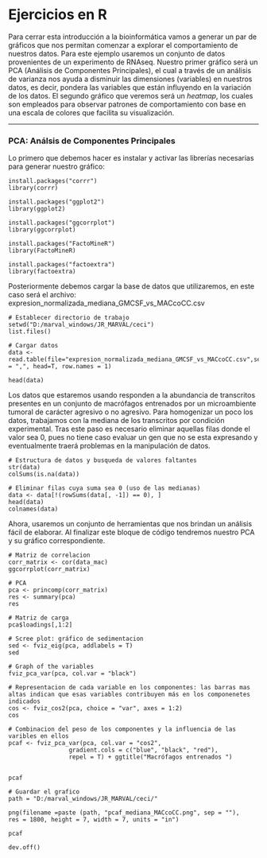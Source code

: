 # **Ejercicios en R**

Para cerrar esta introducción a la bioinformática vamos a generar un par de gráficos que nos permitan comenzar a explorar el comportamiento de nuestros datos. Para este ejemplo usaremos un conjunto de datos provenientes de un experimento de RNAseq. Nuestro primer gráfico será un PCA (Análisis de Componentes Principales), el cual a través de un análisis de varianza nos ayuda a disminuir las dimensiones (variables) en nuestros datos, es decir, pondera las variables que están influyendo en la variación de los datos. El segundo gráfico que veremos será un *heatmap*, los cuales son empleados para observar patrones de comportamiento con base en una escala de colores que facilita su visualización. 

---

### **PCA: Análsis de Componentes Principales**

Lo primero que debemos hacer es instalar y activar las librerías necesarias para generar nuestro gráfico:


    install.packages("corrr")
    library(corrr)

    install.packages("ggplot2")
    library(ggplot2)

    install.packages("ggcorrplot")
    library(ggcorrplot)

    install.packages("FactoMineR")
    library(FactoMineR)

    install.packages("factoextra")
    library(factoextra)

Posteriormente debemos cargar la base de datos que utilizaremos, en este caso será el archivo: expresion_normalizada_mediana_GMCSF_vs_MACcoCC.csv

    # Establecer directorio de trabajo
    setwd("D:/marval_windows/JR_MARVAL/ceci") 
    list.files()

    # Cargar datos
    data <- read.table(file="expresion_normalizada_mediana_GMCSF_vs_MACcoCC.csv",sep = ",", head=T, row.names = 1)

    head(data)

Los datos que estaremos usando responden a la abundancia de transcritos presentes en un conjunto de macrófagos entrenados por un microambiente tumoral de carácter agresivo o no agresivo. Para homogenizar un poco los datos, trabajamos con la mediana de los transcritos por condición experimental. Tras este paso es necesario eliminar aquellas filas donde el valor sea 0,  pues no tiene caso evaluar un gen que no se esta expresando y eventualmente traerá problemas en la manipulación de datos. 

    # Estructura de datos y busqueda de valores faltantes
    str(data)
    colSums(is.na(data))

    # Eliminar filas cuya suma sea 0 (uso de las medianas)
    data <- data[!(rowSums(data[, -1]) == 0), ]
    head(data)
    colnames(data)

Ahora, usaremos un conjunto de herramientas que nos brindan un análisis fácil de elaborar. Al finalizar este bloque de código tendremos nuestro PCA y su gráfico correspondiente.

    # Matriz de correlacion
    corr_matrix <- cor(data_mac)
    ggcorrplot(corr_matrix)

    # PCA
    pca <- princomp(corr_matrix)
    res <- summary(pca)
    res

    # Matriz de carga
    pca$loadings[,1:2]

    # Scree plot: gráfico de sedimentacion
    sed <- fviz_eig(pca, addlabels = T)
    sed

    # Graph of the variables
    fviz_pca_var(pca, col.var = "black")

    # Representacion de cada variable en los componentes: las barras mas altas indican que esas variables contribuyen más en los componenetes indicados
    cos <- fviz_cos2(pca, choice = "var", axes = 1:2)
    cos

    # Combinacion del peso de los componentes y la influencia de las varibles en ellos
    pcaf <- fviz_pca_var(pca, col.var = "cos2",
                     gradient.cols = c("blue", "black", "red"),
                     repel = T) + ggtitle("Macrófagos entrenados ")


    pcaf

    # Guardar el grafico
    path = "D:/marval_windows/JR_MARVAL/ceci/"

    png(filename =paste (path, "pcaf_mediana_MACcoCC.png", sep = ""),
    res = 1800, height = 7, width = 7, units = "in")

    pcaf

    dev.off()